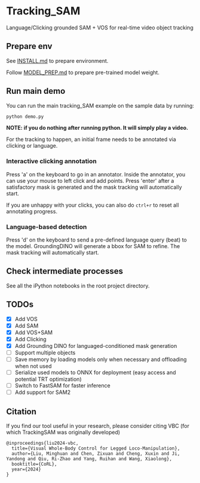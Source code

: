 # Tracking_SAM
Language/Clicking grounded SAM + VOS for real-time video object tracking

## Prepare env

See [INSTALL.md](INSTALL.md) to prepare environment.

Follow [MODEL_PREP.md](MODEL_PREP.md) to prepare pre-trained model weight.

## Run main demo

You can run the main tracking_SAM example on the sample data by running:

```bash
python demo.py
```

**NOTE: if you do nothing after running python. It will simply play a video.**

For the tracking to happen, an initial frame needs to be annotated via clicking or language.

### Interactive clicking annotation

Press 'a' on the keyboard to go in an annotator. Inside the annotator, you can use your mouse to left click and add points.
Press 'enter' after a satisfactory mask is generated and the mask tracking will automatically start.

If you are unhappy with your clicks, you can also do `ctrl+r` to reset all annotating progress.

### Language-based detection

Press 'd' on the keyboard to send a pre-defined language query (beat) to the model. GroundingDINO will generate a bbox
for SAM to refine. The mask tracking will automatically start.

## Check intermediate processes

See all the iPython notebooks in the root project directory.

## TODOs

- [x] Add VOS
- [x] Add SAM
- [x] Add VOS+SAM
- [x] Add Clicking
- [x] Add Grounding DINO for languaged-conditioned mask generation
- [ ] Support multiple objects
- [ ] Save memory by loading models only when necessary and offloading when not used
- [ ] Serialize used models to ONNX for deployment (easy access and potential TRT optimization)
- [ ] Switch to FastSAM for faster inference
- [ ] Add support for SAM2

## Citation

If you find our tool useful in your research, please consider citing VBC (for which TrackingSAM was originally developed)

```
@inproceedings{liu2024-vbc,
  title={Visual Whole-Body Control for Legged Loco-Manipulation},
  author={Liu, Minghuan and Chen, Zixuan and Cheng, Xuxin and Ji, Yandong and Qiu, Ri-Zhao and Yang, Ruihan and Wang, Xiaolong},
  booktitle={CoRL},
  year={2024}
}
```
